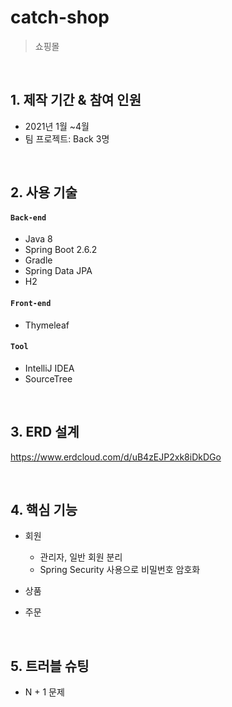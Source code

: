 
# catch-shop
> 쇼핑몰  
>

</br>

## 1. 제작 기간 & 참여 인원
- 2021년 1월 ~4월
- 팀 프로젝트: Back 3명

</br>

## 2. 사용 기술
#### `Back-end`
  - Java 8
  - Spring Boot 2.6.2
  - Gradle
  - Spring Data JPA
  - H2
  
#### `Front-end`
  - Thymeleaf
  
  
#### `Tool`
  - IntelliJ IDEA
  - SourceTree

</br>

## 3. ERD 설계
https://www.erdcloud.com/d/uB4zEJP2xk8iDkDGo

</br>

## 4. 핵심 기능
- 회원
  - 관리자, 일반 회원 분리
  - Spring Security 사용으로 비밀번호 암호화
- 상품
  
- 주문
</br>

## 5. 트러블 슈팅
- N + 1 문제
